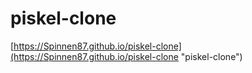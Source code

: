 # piskel-clone

[https://Spinnen87.github.io/piskel-clone](https://Spinnen87.github.io/piskel-clone "piskel-clone")
